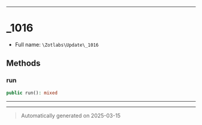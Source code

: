 ***

# _1016





* Full name: `\Zotlabs\Update\_1016`




## Methods


### run



```php
public run(): mixed
```












***


***
> Automatically generated on 2025-03-15
